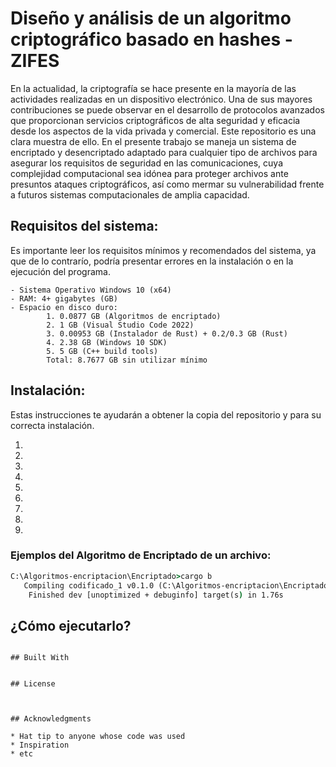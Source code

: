 # Diseño y análisis de un algoritmo criptográfico basado en hashes - ZIFES

En la actualidad, la criptografía se hace presente en la mayoría de las actividades realizadas en un dispositivo electrónico. Una de sus mayores contribuciones se puede observar en el desarrollo de protocolos avanzados que proporcionan servicios criptográficos de alta seguridad y eficacia desde los aspectos de la vida privada y comercial.
Este repositorio es una clara muestra de ello. En el presente trabajo se maneja un sistema de encriptado y desencriptado adaptado para cualquier tipo de archivos para asegurar los requisitos de seguridad en las comunicaciones, cuya complejidad computacional sea idónea para proteger archivos ante presuntos ataques criptográficos, así como mermar su vulnerabilidad frente a futuros sistemas computacionales de amplia capacidad.

## Requisitos del sistema:

Es importante leer los requisitos mínimos y recomendados del sistema, ya que de lo contrarío, podría presentar errores en la instalación o en la ejecución del programa.
```
- Sistema Operativo Windows 10 (x64)
- RAM: 4+ gigabytes (GB)
- Espacio en disco duro: 
        1. 0.0877 GB (Algoritmos de encriptado)
        2. 1 GB (Visual Studio Code 2022)
        3. 0.00953 GB (Instalador de Rust) + 0.2/0.3 GB (Rust)
        4. 2.38 GB (Windows 10 SDK)
        5. 5 GB (C++ build tools)
        Total: 8.7677 GB sin utilizar mínimo
```
## Instalación:

Estas instrucciones te ayudarán a obtener la copia del repositorio y para su correcta instalación.

1. 
2.
3.
4.
5.
6.
7.
8.
9.



### Ejemplos del Algoritmo de Encriptado de un archivo:
```cmd
C:\Algoritmos-encriptacion\Encriptado>cargo b
   Compiling codificado_1 v0.1.0 (C:\Algoritmos-encriptacion\Encriptado)
    Finished dev [unoptimized + debuginfo] target(s) in 1.76s
```

## ¿Cómo ejecutarlo?


```

## Built With


## License



## Acknowledgments

* Hat tip to anyone whose code was used
* Inspiration
* etc
